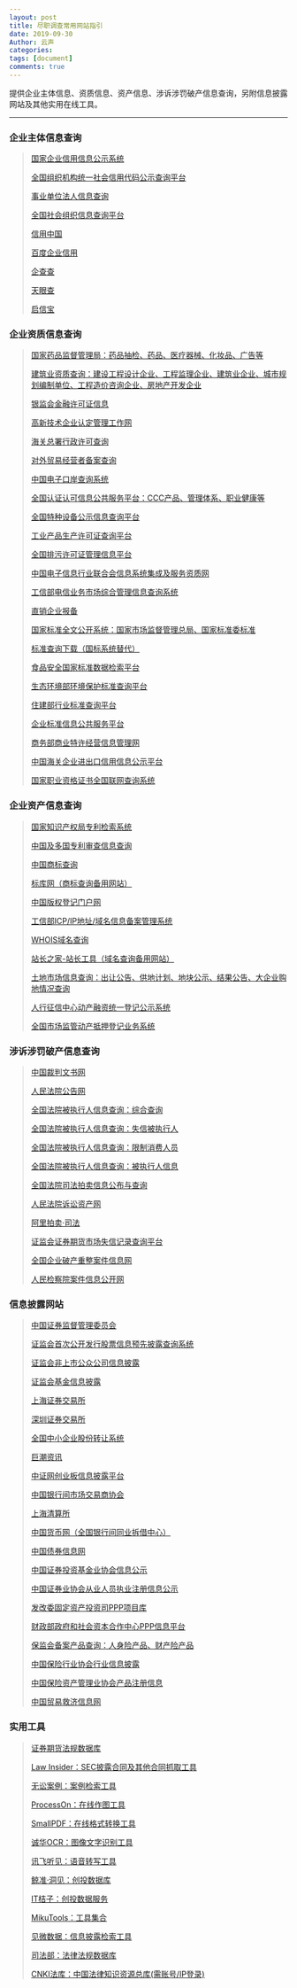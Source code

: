 ```yaml
---
layout: post
title: 尽职调查常用网站指引
date: 2019-09-30
Author: 云声
categories: 
tags: [document]
comments: true
---
```



提供企业主体信息、资质信息、资产信息、涉诉涉罚破产信息查询，另附信息披露网站及其他实用在线工具。



---



### 企业主体信息查询


> [国家企业信用信息公示系统](http://www.gsxt.gov.cn/index.html)
> 
> [全国组织机构统一社会信用代码公示查询平台](https://www.cods.org.cn/)
> 
> [事业单位法人信息查询](http://www.gjsy.gov.cn/cxzl/)
> 
> [全国社会组织信息查询平台](http://www.chinanpo.gov.cn/search/orgindex.html)
> 
> [信用中国](https://www.creditchina.gov.cn/)
> 
> [百度企业信用](https://xin.baidu.com/)
> 
> [企查查](https://www.qichacha.com/)
> 
> [天眼查](https://www.tianyancha.com/)
> 
> [启信宝](https://www.qixin.com/)


### 企业资质信息查询


> [国家药品监督管理局：药品抽检、药品、医疗器械、化妆品、广告等](http://qy1.sfda.gov.cn/datasearchcnda/face3/dir.html)
> 
> [建筑业资质查询：建设工程设计企业、工程监理企业、建筑业企业、城市规划编制单位、工程造价咨询企业、房地产开发企业](http://www.mohurd.gov.cn/wbdt/dwzzcx/index.html)
> 
> [银监会金融许可证信息](http://xukezheng.cbrc.gov.cn/ilicence/)
> 
> [高新技术企业认定管理工作网](http://www.innocom.gov.cn/)
> 
> [海关总署行政许可查询](http://www.customs.gov.cn/customs/302249/302334/302335/index.html)
> 
> [对外贸易经营者备案查询](http://iecms.mofcom.gov.cn/)
> 
> [中国电子口岸查询系统](http://www.chinaport.gov.cn/) 
> 
> [全国认证认可信息公共服务平台：CCC产品、管理体系、职业健康等](http://cx.cnca.cn/CertECloud/index/index/page)    
> 
> [全国特种设备公示信息查询平台](http://cnse.samr.gov.cn/)    
> 
> [工业产品生产许可证查询平台](http://gyxkz.aqsiq.gov.cn:8080/zhijian/)    
> 
> [全国排污许可证管理信息平台](http://permit.mee.gov.cn/permitExt/outside/default.jsp) 
> 
> [中国电子信息行业联合会信息系统集成及服务资质网](http://www.csi-s.org.cn/miitnew_webmap/miitnew_xxcx_jcqycx/)
> 
> [工信部电信业务市场综合管理信息查询系统](https://tsm.miit.gov.cn/dxxzsp/) 
> 
> [直销企业报备](http://zxjg.saic.gov.cn/samrmrkout/)
> 
> [国家标准全文公开系统：国家市场监督管理总局、国家标准委标准](http://www.gb688.cn/bzgk/gb/index)
> 
> [标准查询下载（国标系统替代）](https://www.antpedia.com/standard/)
> 
> [食品安全国家标准数据检索平台](http://bz.cfsa.net.cn/db)
> 
> [生态环境部环境保护标准查询平台](http://kjs.mee.gov.cn/hjbhbz/)
> 
> [住建部行业标准查询平台](http://www.mohurd.gov.cn/bzde/index.html)
> 
> [企业标准信息公共服务平台](http://www.cpbz.gov.cn/)
> 
> [商务部商业特许经营信息管理网](http://txjy.syggs.mofcom.gov.cn/)
> 
> [中国海关企业进出口信用信息公示平台](http://credit.customs.gov.cn/)
> 
> [国家职业资格证书全国联网查询系统](http://zscx.osta.org.cn/)


### 企业资产信息查询


> [国家知识产权局专利检索系统](http://www.pss-system.gov.cn/sipopublicsearch/portal/uiIndex.shtml)
> 
> [中国及多国专利审查信息查询](http://cpquery.sipo.gov.cn/)   
> 
> [中国商标查询](http://sbj.saic.gov.cn/sbcx/)  
> 
> [标库网（商标查询备用网站）](http://www.tmkoo.com/)
> 
> [中国版权登记门户网](http://www.ccopyright.com.cn/)
> 
> [工信部ICP/IP地址/域名信息备案管理系统](http://www.beian.miit.gov.cn/)
> 
> [WHOIS域名查询](https://whois.icann.org/zh)
> 
> [站长之家-站长工具（域名查询备用网站）](http://tool.chinaz.com/)
> 
> [土地市场信息查询：出让公告、供地计划、地块公示、结果公告、大企业购地情况查询](http://www.landchina.com/)
> 
> [人行征信中心动产融资统一登记公示系统](https://www.zhongdengwang.org.cn/rs/main.jsp#)
> 
> [全国市场监管动产抵押登记业务系统](http://dcdy.gsxt.gov.cn/loginSydq/index.xhtml)


### 涉诉涉罚破产信息查询


> [中国裁判文书网](http://wenshu.court.gov.cn/) 
> 
> [人民法院公告网](https://rmfygg.court.gov.cn/)  
> 
> [全国法院被执行人信息查询：综合查询](http://zxgk.court.gov.cn/zhzxgk/)
> 
> [全国法院被执行人信息查询：失信被执行人](http://zxgk.court.gov.cn/zhixing/)
> 
> [全国法院被执行人信息查询：限制消费人员](http://zxgk.court.gov.cn/xgl/)
> 
> [全国法院被执行人信息查询：被执行人信息](http://zxgk.court.gov.cn/zhixing/)
> 
> [全国法院司法拍卖信息公布与查询](http://zxgk.court.gov.cn/sfpm/)
> 
> [人民法院诉讼资产网](https://www.rmfysszc.gov.cn/)
> 
> [阿里拍卖·司法](https://sf.taobao.com/)
> 
> [证监会证券期货市场失信记录查询平台](http://neris.csrc.gov.cn/shixinchaxun/)
> 
> [全国企业破产重整案件信息网](http://pccz.court.gov.cn/pcajxxw/index/xxwsy)
> 
> [人民检察院案件信息公开网](http://www.ajxxgk.jcy.gov.cn/html/gj/)


### 信息披露网站


> [中国证券监督管理委员会](http://www.csrc.gov.cn/pub/newsite/)
> 
> [证监会首次公开发行股票信息预先披露查询系统](http://eid.csrc.gov.cn/ipo/)
>
> [证监会非上市公众公司信息披露](http://eid.csrc.gov.cn/nlpc/)
>
> [证监会基金信息披露](http://eid.csrc.gov.cn/fund/)
> 
> [上海证券交易所](http://www.sse.com.cn/)
> 
> [深圳证券交易所](http://www.szse.cn/)
> 
> [全国中小企业股份转让系统](http://www.neeq.com.cn/)
> 
> [巨潮资讯](http://www.cninfo.com.cn/new/index)
> 
> [中证网创业板信息披露平台](http://chinext.cs.com.cn/index.html)
> 
> [中国银行间市场交易商协会](http://www.nafmii.org.cn/)
> 
> [上海清算所](http://www.shclearing.com/)
> 
> [中国货币网（全国银行间同业拆借中心）](http://www.chinamoney.com.cn/chinese/)
> 
> [中国债券信息网](https://www.chinabond.com.cn/d2s/index.html)
> 
> [中国证券投资基金业协会信息公示](http://gs.amac.org.cn/)
> 
> [中国证券业协会从业人员执业注册信息公示](http://exam.sac.net.cn/pages/registration/sac-publicity-report.html)
> 
> [发改委固定资产投资司PPP项目库](http://tzs.ndrc.gov.cn/zttp/PPPxmk/xmk/)
> 
> [财政部政府和社会资本合作中心PPP信息平台](http://www.cpppc.org/)
> 
> [保监会备案产品查询：人身险产品、财产险产品](http://bxjg.circ.gov.cn/web/site0/tab5253/)
> 
> [中国保险行业协会行业信息披露](http://icid.iachina.cn/ICID/)
> 
> [中国保险资产管理业协会产品注册信息](http://www.iamac.org.cn/cpzc/zcdt/)
> 
> [中国贸易救济信息网](http://cacs.mofcom.gov.cn/index.shtml)



### 实用工具


> [证券期货法规数据库](http://neris.csrc.gov.cn/falvfagui/)
> 
> [Law Insider：SEC披露合同及其他合同抓取工具](https://www.lawinsider.com/)
> 
> [无讼案例：案例检索工具](https://www.itslaw.com/bj)
> 
> [ProcessOn：在线作图工具](https://www.processon.com/)
> 
> [SmallPDF：在线格式转换工具](https://smallpdf.com/cn/pdf-to-word)
> 
> [诚华OCR：图像文字识别工具](https://zhcn.109876543210.com/)
> 
> [讯飞听见：语音转写工具](https://www.iflyrec.com/)
> 
> [鲸准·洞见：创投数据库](https://insight.jingdata.com/#/?type=register&invite_code=300010)
> 
> [IT桔子：创投数据服务](https://www.itjuzi.com/)
> 
> [MikuTools：工具集合](https://miku.tools/)
> 
> [见微数据：信息披露检索工具](https://www.jianweidata.com/)
> 
> [司法部：法律法规数据库](http://search.chinalaw.gov.cn/search2.html)
>
> [CNKI法库：中国法律知识资源总库(需账号/IP登录)](http://law.cnki.net/)
